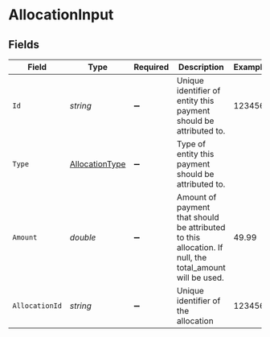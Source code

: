 # AllocationInput


## Fields

| Field                                                                                                   | Type                                                                                                    | Required                                                                                                | Description                                                                                             | Example                                                                                                 |
| ------------------------------------------------------------------------------------------------------- | ------------------------------------------------------------------------------------------------------- | ------------------------------------------------------------------------------------------------------- | ------------------------------------------------------------------------------------------------------- | ------------------------------------------------------------------------------------------------------- |
| `Id`                                                                                                    | *string*                                                                                                | :heavy_minus_sign:                                                                                      | Unique identifier of entity this payment should be attributed to.                                       | 123456                                                                                                  |
| `Type`                                                                                                  | [AllocationType](../../Models/Components/AllocationType.md)                                             | :heavy_minus_sign:                                                                                      | Type of entity this payment should be attributed to.                                                    |                                                                                                         |
| `Amount`                                                                                                | *double*                                                                                                | :heavy_minus_sign:                                                                                      | Amount of payment that should be attributed to this allocation. If null, the total_amount will be used. | 49.99                                                                                                   |
| `AllocationId`                                                                                          | *string*                                                                                                | :heavy_minus_sign:                                                                                      | Unique identifier of the allocation                                                                     | 123456                                                                                                  |